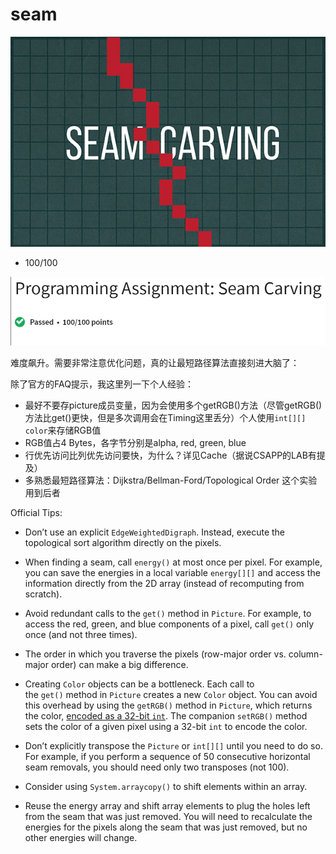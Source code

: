 # seam
![logo_7](img/logo_7.png)

* 100/100

![100/100](img/seam100.png)

难度飙升。需要非常注意优化问题，真的让最短路径算法直接刻进大脑了：

除了官方的FAQ提示，我这里列一下个人经验：

* 最好不要存picture成员变量，因为会使用多个getRGB()方法（尽管getRGB()方法比get()更快，但是多次调用会在Timing这里丢分）个人使用`int[][] color`来存储RGB值
* RGB值占4 Bytes，各字节分别是alpha, red, green, blue
* 行优先访问比列优先访问要快，为什么？详见Cache（据说CSAPP的LAB有提及）
* 多熟悉最短路径算法：Dijkstra/Bellman-Ford/Topological Order 这个实验用到后者



Official Tips:

- Don’t use an explicit `EdgeWeightedDigraph`. Instead, execute the topological sort algorithm directly on the pixels.
    
- When finding a seam, call `energy()` at most once per pixel. For example, you can save the energies in a local variable `energy[][]` and access the information directly from the 2D array (instead of recomputing from scratch).
    
- Avoid redundant calls to the `get()` method in `Picture`. For example, to access the red, green, and blue components of a pixel, call `get()` only once (and not three times).
    
- The order in which you traverse the pixels (row-major order vs. column-major order) can make a big difference.
    
- Creating `Color` objects can be a bottleneck. Each call to the `get()` method in `Picture` creates a new `Color` object. You can avoid this overhead by using the `getRGB()` method in `Picture`, which returns the color, [encoded as a 32-bit `int`](https://algs4.cs.princeton.edu/code/javadoc/edu/princeton/cs/algs4/Picture.html). The companion `setRGB()` method sets the color of a given pixel using a 32-bit `int` to encode the color.
    
- Don’t explicitly transpose the `Picture` or `int[][]` until you need to do so. For example, if you perform a sequence of 50 consecutive horizontal seam removals, you should need only two transposes (not 100).
    
- Consider using `System.arraycopy()` to shift elements within an array.
    
- Reuse the energy array and shift array elements to plug the holes left from the seam that was just removed. You will need to recalculate the energies for the pixels along the seam that was just removed, but no other energies will change.